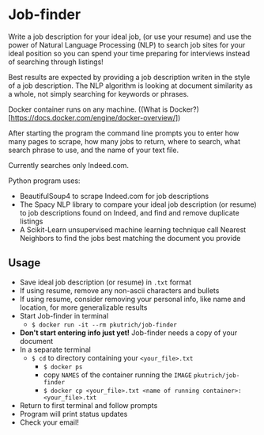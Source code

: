 # Job-finder
Write a job description for your ideal job, (or use your resume) and use the power of Natural Language Processing (NLP) to search job sites for your ideal position so you can spend your time preparing for interviews instead of searching through listings!

Best results are expected by providing a job description writen in the style of a job description. The NLP algorithm is looking at document similarity as a whole, not simply searching for keywords or phrases.

Docker container runs on any machine. ((What is Docker?)[https://docs.docker.com/engine/docker-overview/])

After starting the program the command line prompts you to enter how many pages to scrape, how many jobs to return, where to search, what search phrase to use, and the name of your text file.

Currently searches only Indeed.com.

Python program uses:
- BeautifulSoup4 to scrape Indeed.com for job descriptions
- The Spacy NLP library to compare your ideal job description (or resume) to job descriptions found on Indeed, and find and remove duplicate listings
- A Scikit-Learn unsupervised machine learning technique call Nearest Neighbors to find the jobs best matching the document you provide
## Usage
- Save ideal job description (or resume) in `.txt` format
- If using resume, remove any non-ascii characters and bullets
- If using resume, consider removing your personal info, like name and location, for more generalizable results
- Start Job-finder in terminal
    - `$ docker run -it --rm pkutrich/job-finder`
- **Don't start entering info just yet!** Job-finder needs a copy of your document
- In a separate terminal
    - `$ cd` to directory containing your `<your_file>.txt`
        - `$ docker ps`
        - copy `NAMES` of the container running the `IMAGE` `pkutrich/job-finder`
        - `$ docker cp <your_file>.txt <name of running container>:<your_file>.txt`
- Return to first terminal and follow prompts
- Program will print status updates
- Check your email!
    